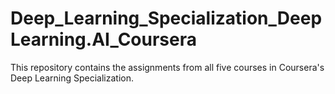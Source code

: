 # Deep_Learning_Specialization_DeepLearning.AI_Coursera
This repository contains the assignments from all five courses in Coursera's Deep Learning Specialization.
